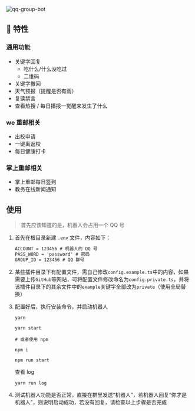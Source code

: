 ![qq-group-bot](https://socialify.git.ci/Cansiny0320/qq-group-bot/image?description=1&descriptionEditable=%F0%9F%A4%96%20%E4%B8%80%E6%AC%BE%E6%8F%92%E4%BB%B6%E5%8C%96%E7%9A%84%20qq%20%E7%BE%A4%E6%9C%BA%E5%99%A8%E4%BA%BA%20%E4%B8%BB%E8%A6%81%E7%94%A8%E4%BA%8E%E9%87%8D%E5%BA%86%E9%82%AE%E7%94%B5%E5%A4%A7%E5%AD%A6(CQUPT)&font=Inter&logo=https%3A%2F%2Fcansiny.oss-cn-shanghai.aliyuncs.com%2Fimages%2F%25E6%259C%25BA%25E5%2599%25A8%25E4%25BA%25BA.png&owner=1&pattern=Charlie%20Brown&stargazers=1&theme=Light)

## 🎉 特性

### 通用功能

- 关键字回复
  - 吃什么/什么没吃过
  - 二维码
- 关键字撤回
- 天气预报（提醒是否有雨）
- 复读禁言
- 查看热搜 / 每日播报一觉醒来发生了什么

### we 重邮相关

- 出校申请
- 一键离返校
- 每日健康打卡

### 掌上重邮相关

- 掌上重邮每日签到
- 教务在线新闻通知

## 使用

> 首先应该知道的是，机器人会占用一个 QQ 号

1. 首先在根目录新建 `.env` 文件，内容如下：

   ```tex
   ACCOUNT = 123456 # 机器人的 QQ 号
   PASS_WORD = 'password' # 密码
   GROUP_ID = 123456 # QQ 群号
   ```

2. 某些插件目录下有配置文件，需自己修改`config.example.ts`中的内容，如果需要上传`GitHub`等网站，可将配置文件修改命名为`config.private.ts`，并将该插件目录下的其余文件中的`example`关键字全部改为`private`（使用全局替换）

3. 配置好后，执行安装命令，并启动机器人

   ```shell
   yarn

   yarn start

   # 或者使用 npm

   npm i

   npm run start
   ```

   查看 log

   ```shell
   yarn run log
   ```

4. 测试机器人功能是否正常，直接在群里发送“机器人”，若机器人回复“你才是机器人”，则说明启动成功，若没有回复，请检查以上步骤是否完成
